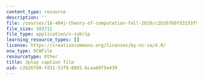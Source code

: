 ```yaml
---
content_type: resource
description: ''
file: /courses/18-404j-theory-of-computation-fall-2020/c2b26760fd3153f988d1bcaa68f5e439_3PzuSPQPEU4.vtt
file_size: 103711
file_type: application/x-subrip
learning_resource_types: []
license: https://creativecommons.org/licenses/by-nc-sa/4.0/
ocw_type: OCWFile
resourcetype: Other
title: 3play caption file
uid: c2b26760-fd31-53f9-88d1-bcaa68f5e439
---
```

